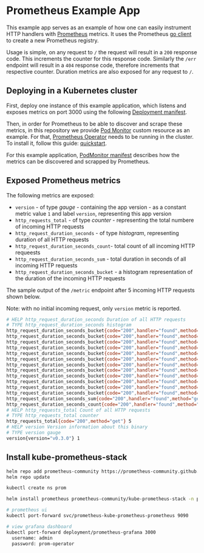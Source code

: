 # Prometheus Example App

This example app serves as an example of how one can easily instrument HTTP handlers with [Prometheus][prometheus] metrics. It uses the Prometheus [go client][client-golang] to create a new Prometheus registry.

Usage is simple, on any request to `/` the request will result in a `200` response code. This increments the counter for this response code. Similarly the `/err` endpoint will result in a `404` response code, therefore increments that respective counter. Duration metrics are also exposed for any request to `/`.

## Deploying in a Kubernetes cluster

First, deploy one instance of this example application, which listens and exposes metrics on port 3000 using the following [Deployment manifest](manifest/deployment.yml).

Then, in order for Prometheus to be able to discover and scrape these metrics, in this repository we provide [Pod Monitor][prometheus-operator-crd] custom resource as an example. For that, [Prometheus Operator][prometheus-operator] needs to be running in the cluster. To install it, follow this guide: [quickstart][prometheus-operator-quickstart].

For this example application, [PodMonitor manifest](manifest/pod-monitor.yml) describes how the metrics can be discovered and scrapped by Prometheus.

[prometheus]:https://prometheus.io/
[client-golang]:https://github.com/prometheus/client_golang
[prometheus-operator]:https://github.com/prometheus-operator/prometheus-operator
[prometheus-operator-quickstart]:https://github.com/prometheus-operator/prometheus-operator#quickstart
[prometheus-operator-crd]:https://github.com/coreos/prometheus-operator#customresourcedefinitions
[kube-prometheus-stack]:https://github.com/prometheus-community/helm-charts/blob/main/charts/kube-prometheus-stack
[podmonitor-api]:https://github.com/prometheus-operator/prometheus-operator/blob/main/Documentation/api.md#monitoring.coreos.com/v1.PodMonitor

## Exposed Prometheus metrics

The following metrics are exposed:

- `version` - of type _gauge_ - containing the app version - as a constant metric value `1` and label `version`, representing this app version
- `http_requests_total` - of type _counter_ - representing the total numbere of incoming HTTP requests
- `http_request_duration_seconds` - of type _histogram_, representing duration of all HTTP requests
- `http_request_duration_seconds_count`- total count of all incoming HTTP requeests
- `http_request_duration_seconds_sum` - total duration in seconds of all incoming HTTP requests
- `http_request_duration_seconds_bucket` - a histogram representation of the duration of the incoming HTTP requests

The sample output of the `/metric` endpoint after 5 incoming HTTP requests shown below.

Note: with no initial incoming request, only `version` metric is reported.

```bash
# HELP http_request_duration_seconds Duration of all HTTP requests
# TYPE http_request_duration_seconds histogram
http_request_duration_seconds_bucket{code="200",handler="found",method="get",le="0.005"} 5
http_request_duration_seconds_bucket{code="200",handler="found",method="get",le="0.01"} 5
http_request_duration_seconds_bucket{code="200",handler="found",method="get",le="0.025"} 5
http_request_duration_seconds_bucket{code="200",handler="found",method="get",le="0.05"} 5
http_request_duration_seconds_bucket{code="200",handler="found",method="get",le="0.1"} 5
http_request_duration_seconds_bucket{code="200",handler="found",method="get",le="0.25"} 5
http_request_duration_seconds_bucket{code="200",handler="found",method="get",le="0.5"} 5
http_request_duration_seconds_bucket{code="200",handler="found",method="get",le="1"} 5
http_request_duration_seconds_bucket{code="200",handler="found",method="get",le="2.5"} 5
http_request_duration_seconds_bucket{code="200",handler="found",method="get",le="5"} 5
http_request_duration_seconds_bucket{code="200",handler="found",method="get",le="10"} 5
http_request_duration_seconds_bucket{code="200",handler="found",method="get",le="+Inf"} 5
http_request_duration_seconds_sum{code="200",handler="found",method="get"} 0.00047495999999999997
http_request_duration_seconds_count{code="200",handler="found",method="get"} 5
# HELP http_requests_total Count of all HTTP requests
# TYPE http_requests_total counter
http_requests_total{code="200",method="get"} 5
# HELP version Version information about this binary
# TYPE version gauge
version{version="v0.3.0"} 1
```

## Install kube-prometheus-stack
```bash
helm repo add prometheus-community https://prometheus-community.github.io/helm-charts
helm repo update

kubectl create ns prom

helm install prometheus prometheus-community/kube-prometheus-stack -n prom

# prometheus ui
kubectl port-forward svc/prometheus-kube-prometheus-prometheus 9090

# view grafana dashboard
kubectl port-forward deployment/prometheus-grafana 3000
  username: admin
  password: prom-operator
```